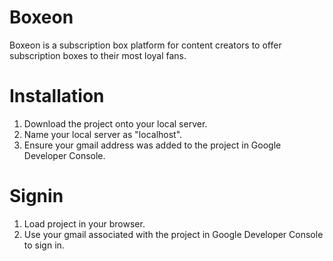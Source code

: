 # Boxeon

Boxeon is a subscription box platform for content creators to offer subscription boxes to their most loyal fans.


# Installation

1. Download the project onto your local server.
2. Name your local server as "localhost".
3. Ensure your gmail address was added to the project in Google Developer Console.

# Signin

1. Load project in your browser.
2. Use your gmail associated with the project in Google Developer Console to sign in.
